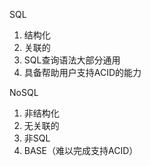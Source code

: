 SQL
1. 结构化
2. 关联的
3. SQL查询语法大部分通用
4. 具备帮助用户支持ACID的能力


NoSQL
1. 非结构化
2. 无关联的
3. 非SQL
4. BASE（难以完成支持ACID）
